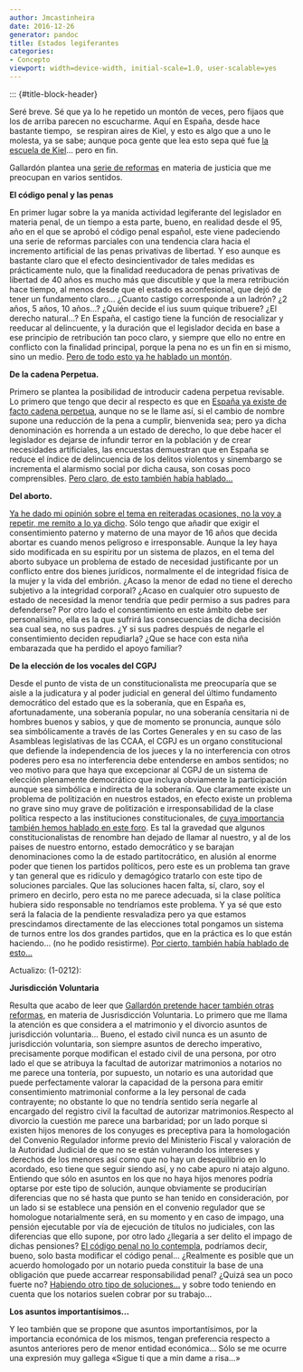 ```yaml
---
author: Jmcastinheira
date: 2016-12-26
generator: pandoc
title: Estados legiferantes
categories:
- Concepto
viewport: width=device-width, initial-scale=1.0, user-scalable=yes
---
```


::: {#title-block-header}

Seré breve. Sé que ya lo he repetido un montón de veces, pero fijaos que
los de arriba parecen no escucharme. Aquí en España, desde hace bastante
tiempo,  se respiran aires de Kiel, y esto es algo que a uno le molesta,
ya se sabe; aunque poca gente que lea esto sepa qué fue [la escuela de
Kiel](http://inecipcba.wordpress.com/2011/06/26/el-penalismo-nazi-y-la-escuela-de-kiel-por-e-zaffaroni/)...
pero en fin.

Gallardón plantea una [serie de
reformas](https://encrypted.google.com/search?sclient=psy-ab&hl=es&site=&source=hp&q=reformas+gallard%C3%B3n+gimbernat&btnG=Buscar&pbx=1&oq=&aq=&aqi=&aql=&gs_sm=&gs_upl=#q=reformas+gallard%C3%B3n&hl=es&prmd=imvnsu&source=lnms&tbm=nws&ei=1WYoT6GjN9G6hAfTntCTBQ&sa=X&oi=mode_link&ct=mode&cd=4&ved=0CCIQ_AUoAw&bav=on.2,or.r_gc.r_pw.,cf.osb&fp=76d3f2a8e34834a&biw=1366&bih=603)
en materia de justicia que me preocupan en varios sentidos.

**El código penal y las penas**

En primer lugar sobre la ya manida actividad legiferante del legislador
en materia penal, de un tiempo a esta parte, bueno, en realidad desde el
95, año en el que se aprobó el código penal español, este viene
padeciendo una serie de reformas parciales con una tendencia clara hacia
el incremento artificial de las penas privativas de libertad. Y eso
aunque es bastante claro que el efecto desincientivador de tales medidas
es prácticamente nulo, que la finalidad reeducadora de penas privativas
de libertad de 40 años es mucho más que discutible y que la mera
retribución hace tiempo, al menos desde que el estado es aconfesional,
que dejó de tener un fundamento claro... ¿Cuanto castigo corresponde a
un ladrón? ¿2 años, 5 años, 10 años...? ¿Quién decide el ius suum quique
tribuere? ¿El derecho natural...? En España, el castigo tiene la función
de resocializar y reeducar al delincuente, y la duración que el
legislador decida en base a ese principio de retribución tan poco claro,
y siempre que ello no entre en conflicto con la finalidad principal,
porque la pena no es un fin en si mismo, sino un medio. [Pero de todo
esto ya he hablado un
montón](http://www.entelequia.info/content/view/665896/Caamano-y-el-derecho-penal-del-enemigo.html).

**De la cadena Perpetua.**

Primero se plantea la posibilidad de introducir cadena perpetua
revisable. Lo primero que tengo que decir al respecto es que en [España
ya existe de facto cadena
perpetua](http://www.entelequia.info/content/view/712123/Porque-ya-hay-cadena-perpetua-en-Espana.html),
aunque no se le llame así, si el cambio de nombre supone una reducción
de la pena a cumplir, bienvenida sea; pero ya dicha denominación es
horrenda a un estado de derecho, lo que debe hacer el legislador es
dejarse de infundir terror en la población y de crear necesidades
artificiales, las encuestas demuestran que en España se reduce el índice
de delincuencia de los delitos violentos y sinembargo se incrementa el
alarmismo social por dicha causa, son cosas poco comprensibles. [Pero
claro, de esto también había
hablado...](http://www.entelequia.info/content/view/712123/Porque-ya-hay-cadena-perpetua-en-Espana.html)

**Del aborto.**

[Ya he dado mi opinión sobre el tema en reiteradas ocasiones, no la voy
a repetir, me remito a lo ya
dicho](http://www.entelequia.info/content/view/471333/La-reforma-del-aborto-en-Espana.html).
Sólo tengo que añadir que exigir el consentimiento paterno y materno de
una mayor de 16 años que decida abortar es cuando menos peligroso e
irresponsable. Aunque la ley haya sido modificada en su espíritu por un
sistema de plazos, en el tema del aborto subyace un problema de estado
de necesidad justificante por un conflicto entre dos bienes jurídicos,
normalmente el de integridad física de la mujer y la vida del embrión.
¿Acaso la menor de edad no tiene el derecho subjetivo a la integridad
corporal? ¿Acaso en cualquier otro supuesto de estado de necesidad la
menor tendría que pedir permiso a sus padres para defenderse? Por otro
lado el consentimiento en este ámbito debe ser personalísimo, ella es la
que sufrirá las consecuencias de dicha decisión sea cual sea, no sus
padres. ¿Y si sus padres después de negarle el consentimiento deciden
repudiarla? ¿Que se hace con esta niña embarazada que ha perdido el
apoyo familiar?

**De la elección de los vocales del CGPJ**

Desde el punto de vista de un constitucionalista me preocuparía que se
aisle a la judicatura y al poder judicial en general del último
fundamento democrático del estado que es la soberanía, que en España es,
afortunadamente, una soberanía popular, no una soberanía censitaria ni
de hombres buenos y sabios, y que de momento se pronuncia, aunque sólo
sea simbólicamente a través de las Cortes Generales y en su caso de las
Asambleas legislativas de las CCAA, el CGPJ es un organo constitucional
que defiende la independencia de los jueces y la no interferencia con
otros poderes pero esa no interferencia debe entenderse en ambos
sentidos; no veo motivo para que haya que excepcionar al CGPJ de un
sistema de elección plenamente democrático que incluya obviamente la
participación aunque sea simbólica e indirecta de la soberanía. Que
claramente existe un problema de politización en nuestros estados, en
efecto existe un problema no grave sino muy grave de politización e
irresponsabilidad de la clase política respecto a las instituciones
constitucionales, de [cuya importancia también hemos hablado en este
foro](http://www.entelequia.info/content/view/1133228/Un-estado-que-no-defendere.html).
Es tal la gravedad que algunos constitucionalistas de renombre han
dejado de llamar al nuestro, y al de los paises de nuestro entorno,
estado democrático y se barajan denominaciones como la de estado
partitocrático, en alusión al enorme poder que tienen los partidos
políticos, pero este es un problema tan grave y tan general que es
ridículo y demagógico tratarlo con este tipo de soluciones parciales.
Que las soluciones hacen falta, sí, claro, soy el primero en decirlo,
pero esta no me parece adecuada, si la clase política hubiera sido
responsable no tendríamos este problema. Y ya sé que esto será la
falacia de la pendiente resvaladiza pero ya que estamos prescindamos
directamente de las elecciones total pongamos un sistema de turnos entre
los dos grandes partidos, que en la práctica es lo que están haciendo...
(no he podido resistirme). [Por cierto, también había hablado de
esto...](http://www.entelequia.info/democracia-en-crisis)

Actualizo: (1-0212):

**Jurisdicción Voluntaria**

Resulta que acabo de leer que [Gallardón pretende hacer también otras
reformas](http://noticias.es.msn.com/gallard%C3%B3n-anuncia-una-ley-que-permita-matrimonios-y-divorcios-de-mutuo-acuerdo-ante-notario),
en materia de Jusrisdicción Voluntaria. Lo primero que me llama la
atención es que considera a el matrimonio y el divorcio asuntos de
jurisdicción voluntaria... Bueno, el estado civil nunca es un asunto de
jurisdicción voluntaria, son siempre asuntos de derecho imperativo,
precisamente porque modifican el estado civil de una persona, por otro
lado el que se atribuya la facultad de autorizar matrimonios a notarios
no me parece una tontería, por supuesto, un notario es una autoridad que
puede perfectamente valorar la capacidad de la persona para emitir
consentimiento matrimonial conforme a la ley personal de cada
contrayente; no obstante lo que no tendría sentido sería negarle al
encargado del registro civil la facultad de autorizar
matrimonios.Respecto al divorcio la cuestión me parece una barbaridad;
por un lado porque si existen hijos menores de los conyuges es
preceptiva para la homologación del Convenio Regulador informe previo
del Ministerio Fiscal y valoración de la Autoridad Judicial de que no se
están vulnerando los intereses y derechos de los menores así como que no
hay un desequilibrio en lo acordado, eso tiene que seguir siendo así, y
no cabe apuro ni atajo alguno. Entiendo que sólo en asuntos en los que
no haya hijos menores podría optarse por este tipo de solución, aunque
obviamente se producirían diferencias que no sé hasta que punto se han
tenido en consideración, por un lado si se establece una pensión en el
convenio regulador que se homologue notarialmente será, en su momento y
en caso de impago, una pensión ejecutable por vía de ejecución de
títulos no judiciales, con las diferencias que ello supone, por otro
lado ¿llegaría a ser delito el impago de dichas pensiones? [El código
penal no lo
contempla](http://noticias.juridicas.com/base_datos/Penal/lo10-1995.l2t12.html#c3s1),
podríamos decir, bueno, solo basta modificar el código penal...
¿Realmente es posible que un acuerdo homologado por un notario pueda
constituir la base de una obligación que puede accarrear responsabilidad
penal? ¿Quizá sea un poco fuerte no? [Habiendo otro tipo de
soluciones...](http://noticias.lainformacion.com/asuntos-sociales/divorcio/los-secretarios-judiciales-advierten-que-pueden-asumir-bodas-y-divorcios-con-coste-cero-para-la-ciudadania_82oST5zpV7wFtVFZRQryp6/)
y sobre todo teniendo en cuenta que los notarios suelen cobrar por su
trabajo...

**Los asuntos importantísimos...**

Y leo también que se propone que asuntos importantísimos, por la
importancia económica de los mismos, tengan preferencia respecto a
asuntos anteriores pero de menor entidad económica... Sólo se me ocurre
una expresión muy gallega «Sigue ti que a min dame a risa...»
